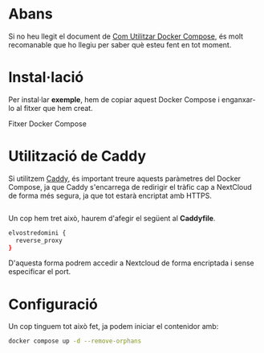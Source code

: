 # Abans
Si no heu llegit el document de [Com Utilitzar Docker Compose](https://github.com/Otorexer/SerLliure/blob/main/Tutorials/ComUtilitzarDockerCompose.md), és molt recomanable que ho llegiu per saber què esteu fent en tot moment.

# Instal·lació
Per instal·lar **exemple**, hem de copiar aquest Docker Compose i enganxar-lo al fitxer que hem creat.

Fitxer Docker Compose

# Utilització de Caddy
Si utilitzem [Caddy](https://github.com/Otorexer/SerLliure/tree/main/Serveis/Caddy), és important treure aquests paràmetres del Docker Compose, ja que Caddy s'encarrega de redirigir el tràfic cap a NextCloud de forma més segura, ja que tot estarà encriptat amb HTTPS.

```bash

```

Un cop hem tret això, haurem d'afegir el següent al **Caddyfile**.

```bash
elvostredomini {
  reverse_proxy 
}
```

D'aquesta forma podrem accedir a Nextcloud de forma encriptada i sense especificar el port.

# Configuració
Un cop tinguem tot això fet, ja podem iniciar el contenidor amb:

```bash
docker compose up -d --remove-orphans
```
